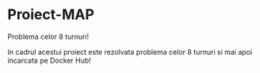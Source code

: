# Proiect-MAP
Problema celor 8 turnuri!

In cadrul acestui proiect este rezolvata problema celor 8 turnuri si mai apoi incarcata pe Docker Hub!
